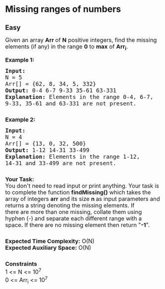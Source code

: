 # Missing ranges of numbers
## Easy
<div class="problem-statement">
                <p></p><p><span style="font-size:18px">Given an array <strong>Arr</strong><strong> </strong>of <strong>N</strong> positive integers, find&nbsp;the missing elements (if any) in the range <strong>0</strong> to <strong>max</strong> of <strong>Arr<sub>i</sub></strong>. </span><br>
<br>
<span style="font-size:18px"><strong>Example 1:</strong></span></p>

<pre><span style="font-size:18px"><strong>Input:
</strong>N = 5
Arr[] = {62, 8, 34, 5, 332}
<strong>Output:</strong> 0-4 6-7 9-33 35-61 63-331
<strong>Explanation:</strong> Elements in the range 0-4, 6-7, 
9-33, 35-61 and 63-331 are not present.
</span></pre>

<p><br>
<span style="font-size:18px"><strong>Example 2:</strong></span></p>

<pre><span style="font-size:18px"><strong>Input:
</strong>N = 4
Arr[] = {13, 0, 32, 500}
<strong>Output:</strong> 1-12 14-31 33-499
<strong>Explanation:</strong>&nbsp;Elements in the range 1-12, 
14-31 and 33-499 are not present.
</span></pre>

<p><br>
<span style="font-size:18px"><strong>Your Task:</strong><br>
You don't need to read input or print anything. Your task is to complete the function <strong>findMissing()</strong>&nbsp;which takes the array of integers&nbsp;<strong>arr</strong>&nbsp;and its size&nbsp;<strong>n&nbsp;</strong>as input parameters and returns a&nbsp;string&nbsp;denoting the missing elements. If<br>
there are more than one missing, collate them using hyphen (-) and&nbsp;separate each different range with a space<strong>.&nbsp;</strong>If there are no missing element then return "<strong>-1</strong>".</span></p>

<p><br>
<span style="font-size:18px"><strong>Expected Time Complexity:</strong>&nbsp;O(N)<br>
<strong>Expected Auxiliary Space:</strong>&nbsp;O(N)</span></p>

<p><br>
<span style="font-size:18px"><strong>Constraints</strong><br>
1 &lt;=&nbsp;N &lt;= 10<sup>7</sup><br>
0 &lt;= Arr<sub>i</sub> &lt;= 10<sup>7</sup></span></p>
 <p></p>
            </div>